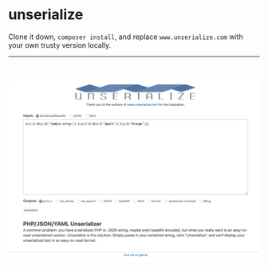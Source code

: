 # unserialize
Clone it down, `composer install`, and replace `www.unserialize.com` with your own trusty version locally.

---
<br><br>
[![Screenshot of local site](assets/screenshot.png)](assets/screenshot.png)
